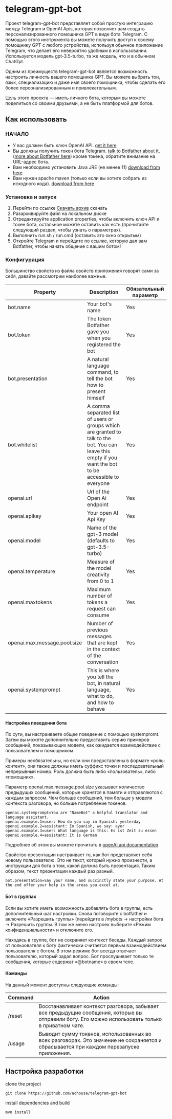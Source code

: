 # telegram-gpt-bot

Проект telegram-gpt-bot представляет собой простую интеграцию между Telegram и OpenAI Apis, 
которая позволяет вам создать персонализированного помощника GPT в виде бота Telegram. 
С помощью этого инструмента вы можете получить доступ к своему помощнику GPT с любого устройства, 
используя обычное приложение Telegram, что делает его невероятно удобным в использовании. 
Используется модель gpt-3.5-turbo, та же модель, что и в обычном ChatGpt.

Одним из преимуществ telegram-gpt-bot является возможность настроить личность вашего помощника GPT. 
Вы можете выбрать тон, язык, специализацию и даже имя своего помощника, чтобы сделать его более персонализированным и привлекательным.

Цель этого проекта — иметь личного бота, которым вы можете поделиться со своими друзьями, а не быть платформой для ботов.

## Как использовать

### НАЧАЛО

- У вас должен быть ключ OpenAI API. [get it here](https://platform.openai.com)
- Вы должны получить токен бота Telegram. [talk to Botfather about it](https://t.me/botfather), ([more about Botfather here](https://t.me/botfather)) кроме токена, обратите внимание на URL-адрес бота.
- Вам необходимо установить Java JRE (не менее 11) [download from here](https://adoptium.net/es/installation/#x64_win-jre)
- Вам нужен apache maven (только если вы хотите собрать из исходного кода). [download from here](https://maven.apache.org/download.cgi)

### Установка и запуск

1. Перейти по ссылке [Скачать архив](https://github.com/valkerik/TelegramGPTBot/archive/refs/heads/main.zip) скачать 
2. Разархивируйте файл на локальном диске
3. Отредактируйте application.properties, чтобы включить ключ API и токен бота, остальное можете оставить как есть (прочитайте следующий раздел, чтобы узнать о параметрах).
4. Выполнить run.sh / run.cmd (оставить это окно открытым)
5. Откройте Telegram и перейдите по ссылке, которую дал вам Botfather, чтобы начать общение с вашим ботом!

### Конфигурация

Большинство свойств из файла свойств приложения говорят сами за себя, давайте рассмотрим наиболее важные.

| Property | Description | Обязательный параметр |
| ----------- | ----------- |-----------------------|
| bot.name | Your bot's name | Yes                   |
| bot.token | The token Botfather gave you when you registered the bot | Yes                   |
| bot.presentation | A natural language command, to tell the bot how to present himself | Yes                   |
| bot.whitelist | A comma separated list of users or groups which are granted to talk to the bot. You can leave this empty if you want the bot to be accessible to everyone | Yes                   |
| openai.url | Url of the Open Ai endpoint | Yes                   |
| openai.apikey | Your open AI Api Key | Yes                   |
| openai.model | Name of the gpt-3 model (defaults to gpt-3.5-turbo) | Yes                   |
| openai.temperature | Measure of the model creativity from 0 to 1 | Yes                   |
| openai.maxtokens | Maximum number of tokens a request can consume | Yes                   |
| openai.max.message.pool.size | Number of previous messages that are kept in the context of the conversation | Yes                   |
| openai.systemprompt | This is where you tell the bot, in natural language, what to do, and how to behave | Yes                   |

#### Настройка поведения бота

По сути, вы настраиваете общее поведение с помощью systempromt. 
Затем вы можете дополнительно предоставить серию примеров сообщений, 
показывающих модели, как ожидается взаимодействие с пользователем и помощником.

Примеры необязательны, но если они предоставлены в формате «роль: 
контент», они также должны иметь суффикс точки и последовательный непрерывный номер. 
Роль должна быть либо «пользователь», либо «помощник».

Параметр openai.max.message.pool.size указывает количество предыдущих сообщений,
которые хранятся в памяти и отправляются с каждым запросом. Чем больше сообщений, 
тем больше у модели контекста разговора, но больше потребление токенов.


```
openai.systemprompt=You are "NameBot" a helpful translator and language assistant.
openai.example.1=user: How do you say in Spanish: yesterday
openai.example.2=assistant: In Spanish, we say: ayer
openai.example.3=user: What language is this: Es ist Zeit zu essen
openai.example.4=assistant: It is German
```

Подробнее об этом вы можете прочитать в [openAI api documentation](https://platform.openai.com/docs/guides/chat/introduction)

Свойство презентации настраивает то, как бот представляет себя новому пользователю. 
Это не текст, который нужно произнести, а инструкции для бота о том, какой должна быть презентация. 
Таким образом, текст презентации каждый раз разный.
```
bot.presentation=Say your name, and succinctly state your purpose. At the end offer your help in the areas you excel at.
```

#### Бот в группах

Если вы хотите иметь возможность добавлять бота в группы, есть дополнительный шаг настройки. 
Снова поговорите с botfather и включите «Разрешить группы» 
(перейдите в /mybots -> настройки бота -> Разрешить группы. 
В том же меню настроек выберите «Режим конфиденциальности» и отключите его.

Находясь в группе, бот не сохраняет контекст беседы. 
Каждый запрос от пользователя к боту фактически считается первым взаимодействием пользователя с ботом. 
В этом режиме бот всегда отвечает пользователю, который задал вопрос. 
Бот прослушивает только те сообщения, которые содержат «@botname» в своем теле.


#### Команды

На данный момент доступны следующие команды:

| Command | Action |
| ----------- | ----------- |
| /reset | Восстанавливает контекст разговора, забывает все предыдущие сообщения, которые вы отправили боту. Его можно использовать только в приватном чате. |
| /usage | Выводит сумму токенов, использованных во всех разговорах. Это значение не сохраняется и сбрасывается при каждом перезапуске приложения. |

## Настройка разработки

clone the project

`git clone https://github.com/achousa/telegram-gpt-bot`

install dependencies and build

`mvn install`

